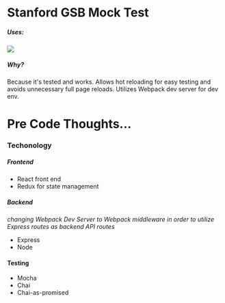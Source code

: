 # Stanford GSB Mock Test

##### Uses: 
![](http://jpsierens.com/wp-content/uploads/2016/06/react-eco-wp.gif)
##### Why?
Because it's tested and works. Allows hot reloading for easy testing and avoids unnecessary full page reloads. Utilizes Webpack dev server for dev env.

# Pre Code Thoughts...
### Techonology
##### Frontend
* React front end
* Redux for state management
##### Backend
*changing Webpack Dev Server to Webpack middleware in order to utilize Express routes as backend API routes*
* Express
* Node

#### Testing
* Mocha
* Chai
* Chai-as-promised



